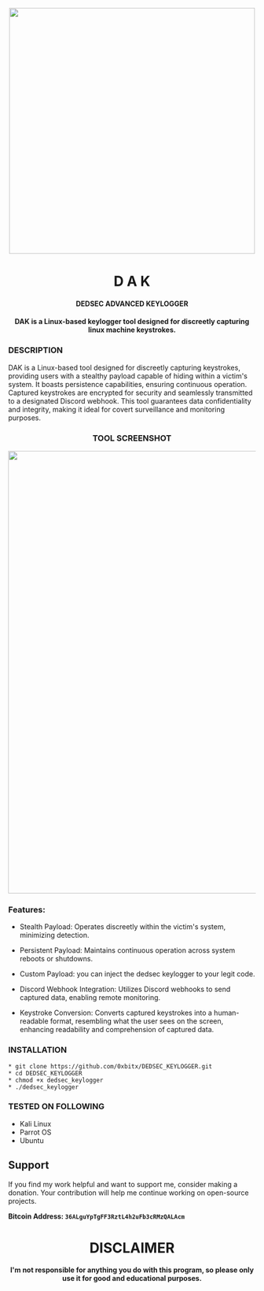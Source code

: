 

<p align="center">
<img src="https://media4.giphy.com/media/v1.Y2lkPTc5MGI3NjExNGFlY21ld3R2MHdsb3d2OGR4M240OXhwM3hxeWc3dWNtamR2bHR5MCZlcD12MV9pbnRlcm5hbF9naWZfYnlfaWQmY3Q9Zw/gi84IkFRzwube/giphy.webp", width="500", height="500">
</p>

<h1 align="center"> D A K </h1>
<h4 align="center"> DEDSEC ADVANCED KEYLOGGER </h4>
<h4 align="center"> DAK is a Linux-based keylogger tool designed for discreetly capturing linux machine keystrokes.</h4>


### DESCRIPTION

DAK is a Linux-based tool designed for discreetly capturing keystrokes, providing users with a stealthy payload capable of hiding within a victim's system. It boasts persistence capabilities, ensuring continuous operation. Captured keystrokes are encrypted for security and seamlessly transmitted to a designated Discord webhook. This tool guarantees data confidentiality and integrity, making it ideal for covert surveillance and monitoring purposes.

<h3 align="center"> TOOL SCREENSHOT</h3>
<p align="center">
<img src="", width="900", height="900">
</p>

### Features:
  * Stealth Payload: Operates discreetly within the victim's system, minimizing detection.
  
  * Persistent Payload: Maintains continuous operation across system reboots or shutdowns.
  
  * Custom Payload: you can inject the dedsec keylogger to your legit code.
 
  * Discord Webhook Integration: Utilizes Discord webhooks to send captured data, enabling remote monitoring.
  
  * Keystroke Conversion: Converts captured keystrokes into a human-readable format, resembling what the user sees on the screen, enhancing readability and comprehension of captured data.

### INSTALLATION
    * git clone https://github.com/0xbitx/DEDSEC_KEYLOGGER.git
    * cd DEDSEC_KEYLOGGER
    * chmod +x dedsec_keylogger
    * ./dedsec_keylogger

### TESTED ON FOLLOWING
* Kali Linux 
* Parrot OS 
* Ubuntu

## Support

If you find my work helpful and want to support me, consider making a donation. Your contribution will help me continue working on open-source projects.

**Bitcoin Address: `36ALguYpTgFF3RztL4h2uFb3cRMzQALAcm`**
   
<h1 align="center"> DISCLAIMER </h1>

<h4 align="center">I'm not responsible for anything you do with this program, so please only use it for good and educational purposes. </h4>

